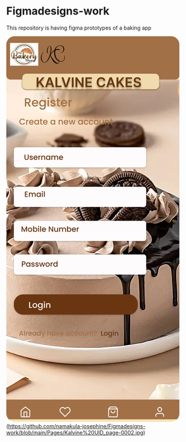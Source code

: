 # Figmadesigns-work
This repository is having figma prototypes of a baking app

![Alt text for your image](https://github.com/namakula-josephine/Figmadesigns-work/blob/main/Pages/Kalvine%20UID_page-0001.jpg)
(https://github.com/namakula-josephine/Figmadesigns-work/blob/main/Pages/Kalvine%20UID_page-0002.jpg)

